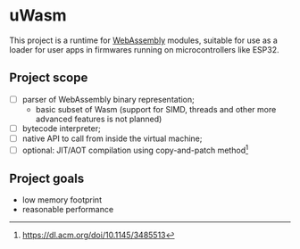 # uWasm
This project is a runtime for [WebAssembly](https://webassembly.github.io/spec/core/index.html) modules, suitable for use as a loader for user apps in firmwares running on microcontrollers like ESP32.

## Project scope
- [ ] parser of WebAssembly binary representation;
  - basic subset of Wasm (support for SIMD, threads and other more advanced features is not planned)
- [ ] bytecode interpreter;
- [ ] native API to call from inside the virtual machine;
- [ ] optional: JIT/AOT compilation using copy-and-patch method[^1]

## Project goals
- low memory footprint
- reasonable performance

[^1]: https://dl.acm.org/doi/10.1145/3485513